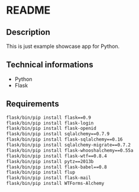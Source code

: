 # README

## Description
This is just example showcase app for Python.

## Technical informations
* Python
* Flask


## Requirements

```bash
flask/bin/pip install flask==0.9
flask/bin/pip install flask-login
flask/bin/pip install flask-openid
flask/bin/pip install sqlalchemy==0.7.9
flask/bin/pip install flask-sqlalchemy==0.16
flask/bin/pip install sqlalchemy-migrate==0.7.2
flask/bin/pip install flask-whooshalchemy==0.55a
flask/bin/pip install flask-wtf==0.8.4
flask/bin/pip install pytz==2013b
flask/bin/pip install flask-babel==0.8
flask/bin/pip install flup
flask/bin/pip install flask-mail
flask/bin/pip install WTForms-Alchemy
```